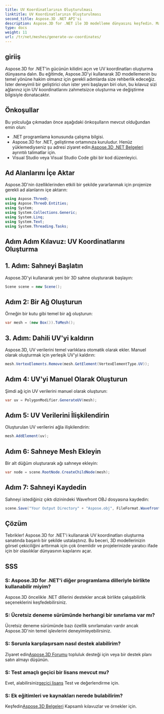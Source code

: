 ```yaml
---
title: UV Koordinatlarının Oluşturulması
linktitle: UV Koordinatlarının Oluşturulması
second_title: Aspose.3D .NET API'si
description: Aspose.3D for .NET ile 3D modelleme dünyasını keşfedin. Master UV, üretimi zahmetsizce koordine eder. Projelerinizi şimdi yükseltin!
type: docs
weight: 11
url: /tr/net/meshes/generate-uv-coordinates/
---
```

## giriiş
Aspose.3D for .NET'in gücünün kilidini açın ve UV koordinatları oluşturma dünyasına dalın. Bu eğitimde, Aspose.3D'yi kullanarak 3D modellemenin bu temel yönüne hakim olmanız için gerekli adımlarda size rehberlik edeceğiz. İster deneyimli bir geliştirici olun ister yeni başlayan biri olun, bu kılavuz sizi ağlarınız için UV koordinatlarını zahmetsizce oluşturma ve değiştirme bilgisiyle donatacaktır.
## Önkoşullar
Bu yolculuğa çıkmadan önce aşağıdaki önkoşulların mevcut olduğundan emin olun:
- .NET programlama konusunda çalışma bilgisi.
-  Aspose.3D for .NET, geliştirme ortamınıza kuruludur. Henüz yüklemediyseniz şu adresi ziyaret edin:[Aspose.3D .NET Belgeleri](https://reference.aspose.com/3d/net/) ayrıntılı talimatlar için.
- Visual Studio veya Visual Studio Code gibi bir kod düzenleyici.
## Ad Alanlarını İçe Aktar
Aspose.3D'nin özelliklerinden etkili bir şekilde yararlanmak için projenize gerekli ad alanlarını içe aktarın:
```csharp
using Aspose.ThreeD;
using Aspose.ThreeD.Entities;
using System;
using System.Collections.Generic;
using System.Linq;
using System.Text;
using System.Threading.Tasks;
```
## Adım Adım Kılavuz: UV Koordinatlarını Oluşturma
## 1. Adım: Sahneyi Başlatın
Aspose.3D'yi kullanarak yeni bir 3D sahne oluşturarak başlayın:
```csharp
Scene scene = new Scene();
```
## Adım 2: Bir Ağ Oluşturun
Örneğin bir kutu gibi temel bir ağ oluşturun:
```csharp
var mesh = (new Box()).ToMesh();
```
## 3. Adım: Dahili UV'yi kaldırın
Aspose.3D, UV verilerini temel varlıklara otomatik olarak ekler. Manuel olarak oluşturmak için yerleşik UV'yi kaldırın:
```csharp
mesh.VertexElements.Remove(mesh.GetElement(VertexElementType.UV));
```
## Adım 4: UV'yi Manuel Olarak Oluşturun
Şimdi ağ için UV verilerini manuel olarak oluşturun:
```csharp
var uv = PolygonModifier.GenerateUV(mesh);
```
## Adım 5: UV Verilerini İlişkilendirin
Oluşturulan UV verilerini ağla ilişkilendirin:
```csharp
mesh.AddElement(uv);
```
## Adım 6: Sahneye Mesh Ekleyin
Bir alt düğüm oluşturarak ağı sahneye ekleyin:
```csharp
var node = scene.RootNode.CreateChildNode(mesh);
```
## Adım 7: Sahneyi Kaydedin
Sahneyi istediğiniz çıktı dizinindeki Wavefront OBJ dosyasına kaydedin:
```csharp
scene.Save("Your Output Directory" + "Aspose.obj", FileFormat.WavefrontOBJ);
```
## Çözüm
Tebrikler! Aspose.3D for .NET'i kullanarak UV koordinatları oluşturma sanatında başarılı bir şekilde ustalaştınız. Bu beceri, 3D modellerinizin görsel çekiciliğini arttırmak için çok önemlidir ve projelerinizde yaratıcı ifade için bir olasılıklar dünyasının kapılarını açar.
## SSS
### S: Aspose.3D for .NET'i diğer programlama dilleriyle birlikte kullanabilir miyim?
Aspose.3D öncelikle .NET dillerini destekler ancak birlikte çalışabilirlik seçeneklerini keşfedebilirsiniz.
### S: Ücretsiz deneme sürümünde herhangi bir sınırlama var mı?
Ücretsiz deneme sürümünde bazı özellik sınırlamaları vardır ancak Aspose.3D'nin temel işlevlerini deneyimleyebilirsiniz.
### S: Sorunla karşılaşırsam nasıl destek alabilirim?
 Ziyaret edin[Aspose.3D Forumu](https://forum.aspose.com/c/3d/18) topluluk desteği için veya bir destek planı satın almayı düşünün.
### S: Test amaçlı geçici bir lisans mevcut mu?
 Evet, alabilirsiniz[geçici lisans](https://purchase.aspose.com/temporary-license/) Test ve değerlendirme için.
### S: Ek eğitimleri ve kaynakları nerede bulabilirim?
 Keşfedin[Aspose.3D Belgeleri](https://reference.aspose.com/3d/net/) Kapsamlı kılavuzlar ve örnekler için.